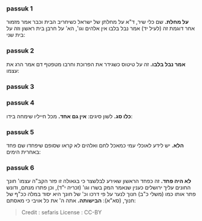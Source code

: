 
### passuk 1
<b>על מחלת.</b> שם כלי שיר, ד"א על מחלתן של ישראל כשיחריב הבית וכבר אמר מזמור אחר דוגמת זה (לעיל יד) אמר נבל בלבו אין אלהים וגו', הא' על חרבן בית ראשון וזה על בית שני:

### passuk 2
<b>אמר נבל בלבו.</b> זה על טיטוס כשגידר את הפרוכת וחרבו מטפטף דם אמר הרג את עצמו:

### passuk 3

### passuk 4
<b>כלו סג.</b> לשון סיגים:
<b>אין גם אחד.</b> מכל חייליו שימחה בידו:

### passuk 5
<b>הלא.</b> יש לידע לאוכלי עמי כמאכל לחם ואלהים לא קראו שסופם שיפחדו שם פחד באחרית הימים:

### passuk 6
<b>לא היה פחד.</b> זה כפחד הראשון שאירע לבלשצר כי בגאולה זו פזר הקב"ה עצמו' חונך החונים עליך ירושלים כענין שנאמר המק בשרו וגו' (זכריה י"ד), וכן פתרו מנחם, ודונש פתר אותו כמו (משלי כ"ב) חנוך לנער על פי דרכו וכ' של חונך היא יסוד במלה ככ"ף של חנוך, (סא"א):
<b>הבישותה.</b> אתה ה' את כל אויבי כי מאסתם:

>Credit : sefaris
>License : CC-BY